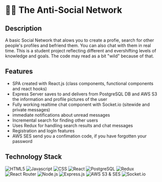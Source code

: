 # 🙅‍♂️ The Anti-Social Network


## Description
A basic Social Network that alows you to create a profie, search for other people's profiles and befriend them. You can also chat with them in real time. 
This is a student project reflecting different and evershifting levels of knowledge and goals. The code may read as a bit "wild" because of that. 

## Features
- SPA created with React.js (class components, functional components and react hooks)
- Express Server saves to and delivers from PostgreSQL DB and AWS S3 the information and profile pictures of the user
- Fully working realtime chat component with Socket.io (sitewide and private messages)
- immediate notifications about unread messages
- Incremental search for finding other users
- Uses Redux for handling search results and chat messages
- Registration and login features
- AWS SES send you a confimation code, if you have forgotten your password

## Technology Stack

![HTML5](https://img.shields.io/badge/HTML5-E34F26?style=for-the-badge&logo=html5&logoColor=white)
![Javascript](https://img.shields.io/badge/JavaScript-323330?style=for-the-badge&logo=javascript&logoColor=F7DF1E)
![CSS](https://img.shields.io/badge/CSS3-1572B6?style=for-the-badge&logo=css3&logoColor=white)
![React](https://img.shields.io/badge/React-20232A?style=for-the-badge&logo=react&logoColor=61DAFB)
![PostgreSQL](https://camo.githubusercontent.com/281c069a2703e948b536500b9fd808cb4fb2496b3b66741db4013a2c89e91986/68747470733a2f2f696d672e736869656c64732e696f2f62616467652f506f737467726553514c2d3331363139323f7374796c653d666f722d7468652d6261646765266c6f676f3d706f737467726573716c266c6f676f436f6c6f723d7768697465)
![Redux](https://img.shields.io/badge/Redux-593D88?style=for-the-badge&logo=redux&logoColor=white)
![React Router](https://img.shields.io/badge/React_Router-CA4245?style=for-the-badge&logo=react-router&logoColor=white)
![Node.js](https://img.shields.io/badge/Node.js-43853D?style=for-the-badge&logo=node.js&logoColor=white)
![Express.js](https://img.shields.io/badge/Express.js-404D59?style=for-the-badge/)
![AWS S3 & SES](https://img.shields.io/badge/Amazon_AWS-232F3E?style=for-the-badge&logo=amazon-aws&logoColor=white)
![Socket.io](https://camo.githubusercontent.com/5d0a6547079513c05b0273dc3d3018a896093c56fc6587606ce476895294afc3/68747470733a2f2f7777772e766563746f726c6f676f2e7a6f6e652f6c6f676f732f736f636b6574696f2f736f636b6574696f2d617232312e737667)